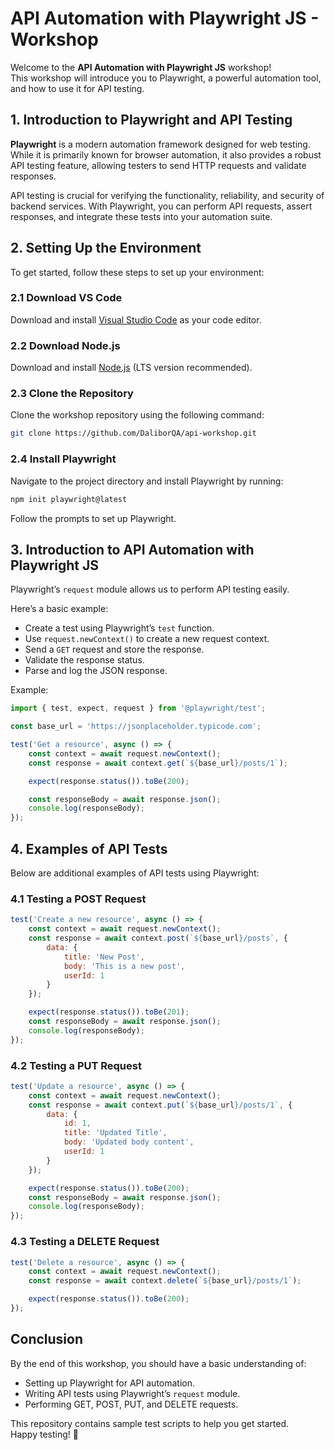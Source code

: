 # API Automation with Playwright JS - Workshop

Welcome to the **API Automation with Playwright JS** workshop!  
This workshop will introduce you to Playwright, a powerful automation tool, and how to use it for API testing.  

## 1. Introduction to Playwright and API Testing

**Playwright** is a modern automation framework designed for web testing. While it is primarily known for browser automation, it also provides a robust API testing feature, allowing testers to send HTTP requests and validate responses.  

API testing is crucial for verifying the functionality, reliability, and security of backend services. With Playwright, you can perform API requests, assert responses, and integrate these tests into your automation suite.

## 2. Setting Up the Environment

To get started, follow these steps to set up your environment:

### 2.1 Download VS Code
Download and install [Visual Studio Code](https://code.visualstudio.com/) as your code editor.

### 2.2 Download Node.js
Download and install [Node.js](https://nodejs.org/) (LTS version recommended).

### 2.3 Clone the Repository
Clone the workshop repository using the following command:
```sh
git clone https://github.com/DaliborQA/api-workshop.git
```

### 2.4 Install Playwright
Navigate to the project directory and install Playwright by running:
```sh
npm init playwright@latest
```
Follow the prompts to set up Playwright.

## 3. Introduction to API Automation with Playwright JS

Playwright’s `request` module allows us to perform API testing easily.  

Here’s a basic example:

- Create a test using Playwright’s `test` function.
- Use `request.newContext()` to create a new request context.
- Send a `GET` request and store the response.
- Validate the response status.
- Parse and log the JSON response.

Example:
```javascript
import { test, expect, request } from '@playwright/test';

const base_url = 'https://jsonplaceholder.typicode.com';

test('Get a resource', async () => {
    const context = await request.newContext();
    const response = await context.get(`${base_url}/posts/1`);

    expect(response.status()).toBe(200);

    const responseBody = await response.json();
    console.log(responseBody);
});
```

## 4. Examples of API Tests

Below are additional examples of API tests using Playwright:

### 4.1 Testing a POST Request
```javascript
test('Create a new resource', async () => {
    const context = await request.newContext();
    const response = await context.post(`${base_url}/posts`, {
        data: {
            title: 'New Post',
            body: 'This is a new post',
            userId: 1
        }
    });

    expect(response.status()).toBe(201);
    const responseBody = await response.json();
    console.log(responseBody);
});
```

### 4.2 Testing a PUT Request
```javascript
test('Update a resource', async () => {
    const context = await request.newContext();
    const response = await context.put(`${base_url}/posts/1`, {
        data: {
            id: 1,
            title: 'Updated Title',
            body: 'Updated body content',
            userId: 1
        }
    });

    expect(response.status()).toBe(200);
    const responseBody = await response.json();
    console.log(responseBody);
});
```

### 4.3 Testing a DELETE Request
```javascript
test('Delete a resource', async () => {
    const context = await request.newContext();
    const response = await context.delete(`${base_url}/posts/1`);

    expect(response.status()).toBe(200);
});
```

## Conclusion

By the end of this workshop, you should have a basic understanding of:
- Setting up Playwright for API automation.
- Writing API tests using Playwright’s `request` module.
- Performing GET, POST, PUT, and DELETE requests.

This repository contains sample test scripts to help you get started.  
Happy testing! 🚀
